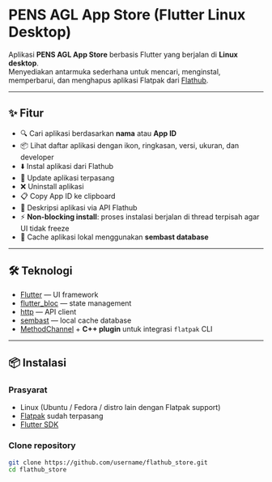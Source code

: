 # PENS AGL App Store (Flutter Linux Desktop)

Aplikasi **PENS AGL App Store** berbasis Flutter yang berjalan di **Linux desktop**.  
Menyediakan antarmuka sederhana untuk mencari, menginstal, memperbarui, dan menghapus aplikasi Flatpak dari [Flathub](https://flathub.org).

---

## ✨ Fitur

- 🔍 Cari aplikasi berdasarkan **nama** atau **App ID**
- 📦 Lihat daftar aplikasi dengan ikon, ringkasan, versi, ukuran, dan developer
- ⬇️ Instal aplikasi dari Flathub
- 🔄 Update aplikasi terpasang
- ❌ Uninstall aplikasi
- 📋 Copy App ID ke clipboard
- 📜 Deskripsi aplikasi via API Flathub
- ⚡ **Non-blocking install**: proses instalasi berjalan di thread terpisah agar UI tidak freeze
- 📂 Cache aplikasi lokal menggunakan **sembast database**

---

## 🛠️ Teknologi

- [Flutter](https://flutter.dev/) — UI framework
- [flutter_bloc](https://pub.dev/packages/flutter_bloc) — state management
- [http](https://pub.dev/packages/http) — API client
- [sembast](https://pub.dev/packages/sembast) — local cache database
- [MethodChannel](https://docs.flutter.dev/platform-integration/platform-channels) + **C++ plugin** untuk integrasi `flatpak` CLI

---

## 📦 Instalasi

### Prasyarat
- Linux (Ubuntu / Fedora / distro lain dengan Flatpak support)
- [Flatpak](https://flatpak.org/setup/) sudah terpasang
- [Flutter SDK](https://docs.flutter.dev/get-started/install/linux)

### Clone repository
```bash
git clone https://github.com/username/flathub_store.git
cd flathub_store
